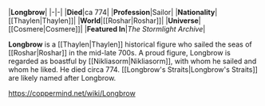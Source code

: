 |**Longbrow**|
|-|-|
|**Died**|ca 774|
|**Profession**|Sailor|
|**Nationality**|[[Thaylen\|Thaylen]]|
|**World**|[[Roshar\|Roshar]]|
|**Universe**|[[Cosmere\|Cosmere]]|
|**Featured In**|*The Stormlight Archive*|

**Longbrow** is a [[Thaylen\|Thaylen]] historical figure who sailed the seas of [[Roshar\|Roshar]] in the mid-late 700s.
A proud figure, Longbrow is regarded as boastful by [[Nikliasorm\|Nikliasorm]], with whom he sailed and whom he liked. He died circa 774.
[[Longbrow's Straits\|Longbrow's Straits]] are likely named after Longbrow.



https://coppermind.net/wiki/Longbrow